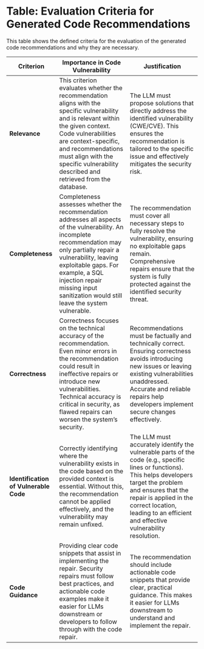 # Table: Evaluation Criteria for Generated Code Recommendations

This table shows the defined criteria for the evaluation of the generated code recommendations and why they are necessary.

| **Criterion**                         | **Importance in Code Vulnerability**                                                                                                                                                                                                                                                                   | **Justification**                                                                                                                                                                                                                                                               |
| ------------------------------------- | ------------------------------------------------------------------------------------------------------------------------------------------------------------------------------------------------------------------------------------------------------------------------------------------------------ | ------------------------------------------------------------------------------------------------------------------------------------------------------------------------------------------------------------------------------------------------------------------------------- |
| **Relevance**                         | This criterion evaluates whether the recommendation aligns with the specific vulnerability and is relevant within the given context. Code vulnerabilities are context-specific, and recommendations must align with the specific vulnerability described and retrieved from the database.              | The LLM must propose solutions that directly address the identified vulnerability (CWE/CVE). This ensures the recommendation is tailored to the specific issue and effectively mitigates the security risk.                                                                     |
| **Completeness**                      | Completeness assesses whether the recommendation addresses all aspects of the vulnerability. An incomplete recommendation may only partially repair a vulnerability, leaving exploitable gaps. For example, a SQL injection repair missing input sanitization would still leave the system vulnerable. | The recommendation must cover all necessary steps to fully resolve the vulnerability, ensuring no exploitable gaps remain. Comprehensive repairs ensure that the system is fully protected against the identified security threat.                                              |
| **Correctness**                       | Correctness focuses on the technical accuracy of the recommendation. Even minor errors in the recommendation could result in ineffective repairs or introduce new vulnerabilities. Technical accuracy is critical in security, as flawed repairs can worsen the system’s security.                     | Recommendations must be factually and technically correct. Ensuring correctness avoids introducing new issues or leaving existing vulnerabilities unaddressed. Accurate and reliable repairs help developers implement secure changes effectively.                              |
| **Identification of Vulnerable Code** | Correctly identifying where the vulnerability exists in the code based on the provided context is essential. Without this, the recommendation cannot be applied effectively, and the vulnerability may remain unfixed.                                                                                 | The LLM must accurately identify the vulnerable parts of the code (e.g., specific lines or functions). This helps developers target the problem and ensures that the repair is applied in the correct location, leading to an efficient and effective vulnerability resolution. |
| **Code Guidance**                     | Providing clear code snippets that assist in implementing the repair. Security repairs must follow best practices, and actionable code examples make it easier for LLMs downstream or developers to follow through with the code repair.                                                               | The recommendation should include actionable code snippets that provide clear, practical guidance. This makes it easier for LLMs downstream to understand and implement the repair.                                                                                             |
